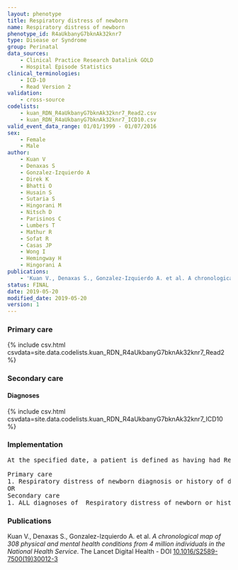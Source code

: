 ```yaml
---
layout: phenotype
title: Respiratory distress of newborn
name: Respiratory distress of newborn
phenotype_id: R4aUkbanyG7bknAk32knr7 
type: Disease or Syndrome
group: Perinatal
data_sources: 
    - Clinical Practice Research Datalink GOLD
    - Hospital Episode Statistics
clinical_terminologies: 
    - ICD-10
    - Read Version 2
validation: 
    - cross-source
codelists: 
    - kuan_RDN_R4aUkbanyG7bknAk32knr7_Read2.csv
    - kuan_RDN_R4aUkbanyG7bknAk32knr7_ICD10.csv
valid_event_data_range: 01/01/1999 - 01/07/2016
sex: 
    - Female
    - Male
author: 
    - Kuan V
    - Denaxas S
    - Gonzalez-Izquierdo A
    - Direk K
    - Bhatti O
    - Husain S
    - Sutaria S
    - Hingorani M
    - Nitsch D
    - Parisinos C
    - Lumbers T
    - Mathur R
    - Sofat R
    - Casas JP
    - Wong I
    - Hemingway H
    - Hingorani A
publications: 
    - 'Kuan V., Denaxas S., Gonzalez-Izquierdo A. et al. A chronological map of 308 physical and mental health conditions from 4 million individuals in the National Health Service. The Lancet Digital Health - DOI: 10.1016/S2589-7500(19)30012-3' 
status: FINAL
date: 2019-05-20
modified_date: 2019-05-20
version: 1
---
```

### Primary care 
{% include csv.html csvdata=site.data.codelists.kuan_RDN_R4aUkbanyG7bknAk32knr7_Read2 %}
### Secondary care 
#### Diagnoses 
{% include csv.html csvdata=site.data.codelists.kuan_RDN_R4aUkbanyG7bknAk32knr7_ICD10 %}
### Implementation 
<pre>At the specified date, a patient is defined as having had Respiratory distress of newborn IF they meet the criteria for any of the following on or before the specified date. The earliest date on which the individual meets any of the following criteria on or before the specified date is defined as the first event date:

Primary care
1. Respiratory distress of newborn diagnosis or history of diagnosis during a consultation AND IF the patient is aged < 1y at the first event date
OR
Secondary care
1. ALL diagnoses of  Respiratory distress of newborn or history of diagnosis during a hospitalization AND IF the patient is aged < 1y at the first event date</pre> 
 
### Publications 
Kuan V., Denaxas S., Gonzalez-Izquierdo A. et al. _A chronological map of 308 physical and mental health conditions from 4 million individuals in the National Health Service_. The Lancet Digital Health - DOI <a href='https://www.thelancet.com/journals/landig/article/PIIS2589-7500(19)30012-3/fulltext'>10.1016/S2589-7500(19)30012-3</a>